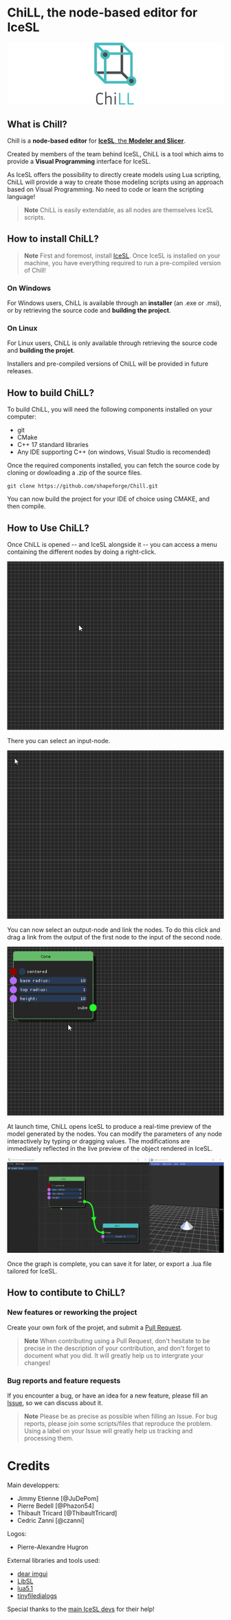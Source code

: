 # ChiLL, the node-based editor for IceSL

![ChiLL banner][banner]

## What is Chill?
Chill is a **node-based editor** for [**IceSL**, the **Modeler and Slicer**](https://icesl.loria.fr).

Created by members of the team behind IceSL, ChiLL is a tool which aims to provide a **Visual Programming** interface for IceSL.

As IceSL offers the possibility to directly create models using Lua scripting, ChiLL will provide a way to create those modeling scripts using an approach based on Visual Programming. No need to code or learn the scripting language!

>**Note**
>ChiLL is easily extendable, as all nodes are themselves IceSL scripts.

## How to install ChiLL?

>**Note**
>First and foremost, install [IceSL](https://icesl.loria.fr/download/).
>Once IceSL is installed on your machine, you have everything required to run a pre-compiled version of Chill!

### On Windows
For Windows users, ChiLL is available through an **installer** (an .exe or .msi), or by retrieving the source code and **building the project**.

### On Linux
For Linux users, ChiLL is only available through retrieving the source code and **building the projet**.

Installers and pre-compiled versions of ChiLL will be provided in future releases.

## How to build ChiLL?
To build ChiLL, you will need the following components installed on your computer:

* git
* CMake
* C++ 17 standard libraries
* Any IDE supporting C++ (on windows, Visual Studio is recomended)

Once the required components installed, you can fetch the source code by cloning or dowloading a .zip of the source files.

```Shell
git clone https://github.com/shapeforge/Chill.git
```

You can now build the project for your IDE of choice using CMAKE, and then compile.

## How to Use ChiLL?
Once ChiLL is opened -- and IceSL alongside it -- you can access a menu containing the different nodes by doing a right-click.

![Nodes Menu][node_menu]

There you can select an input-node.

![Using an input-node][input_node]

You can now select an output-node and link the nodes. To do this click and drag a link from the output of the first node to the input of the second node.

![Linking nodes][linking_nodes]

At launch time, ChiLL opens IceSL to produce a real-time preview of the model generated by the nodes. You can modify the parameters of any node interactively by typing or dragging values. The modifications are immediately reflected in the live preview of the object rendered in IceSL.

![Live preview with IceSL][live_preview]

Once the graph is complete, you can save it for later, or export a .lua file tailored for IceSL.

## How to contibute to ChiLL?
### New features or reworking the project
Create your own fork of the projet, and submit a [Pull Request](https://github.com/shapeforge/Chill/pulls). 
>**Note**
>When contributing using a Pull Request, don't hesitate to be precise in the description of your contribution, and don't forget to document what you did.
>It will greatly help us to intergrate your changes! 

### Bug reports and feature requests
If you encounter a bug, or have an idea for a new feature, please fill an [Issue](https://github.com/shapeforge/Chill/issues), so we can discuss about it.
>**Note**
>Please be as precise as possible when filling an Issue. For bug reports, please join some scripts/files that reproduce the problem.
>Using a label on your Issue will greatly help us tracking and processing them.

# Credits
Main developpers:

* Jimmy Etienne [@JuDePom]
* Pierre Bedell [@Phazon54]
* Thibault Tricard [@ThibaultTricard]
* Cedric Zanni [@czanni]

Logos:

* Pierre-Alexandre Hugron

External libraries and tools used:

* [dear imgui](https://github.com/ocornut/imgui)
* [LibSL](https://github.com/sylefeb/LibSL)
* [lua5.1](https://www.lua.org/versions.html)
* [tinyfiledialogs](https://github.com/native-toolkit/tinyfiledialogs)

Special thanks to the [main IceSL devs](https://icesl.loria.fr/about/) for their help! 

[//]: # (Ressources)
[banner]: ressources/images/chill_banner_wide_medium.png
[node_menu]: ressources/images/gifs/nodemenu.gif
[input_node]: ressources/images/gifs/inputnode.gif
[linking_nodes]: ressources/images/gifs/linknode.gif
[live_preview]: ressources/images/gifs/preview.gif
